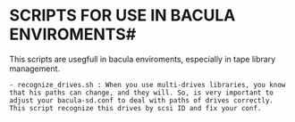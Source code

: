 # SCRIPTS FOR USE IN BACULA ENVIROMENTS#
This scripts are usegfull in bacula enviroments, especially in tape library management.

	- recognize_drives.sh : When you use multi-drives libraries, you know that his paths can change, and they will. So, is very important to adjust your bacula-sd.conf to deal with paths of drives correctly. This script recognize this drives by scsi ID and fix your conf.

	